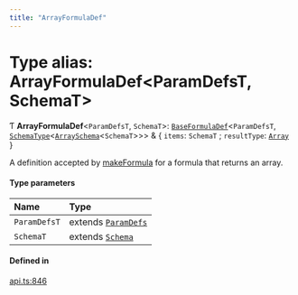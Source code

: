 ```yaml
---
title: "ArrayFormulaDef"
---
```

# Type alias: ArrayFormulaDef<ParamDefsT, SchemaT\>

Ƭ **ArrayFormulaDef**<`ParamDefsT`, `SchemaT`\>: [`BaseFormulaDef`](../interfaces/BaseFormulaDef.md)<`ParamDefsT`, [`SchemaType`](SchemaType.md)<[`ArraySchema`](../interfaces/ArraySchema.md)<`SchemaT`\>\>\> & { `items`: `SchemaT` ; `resultType`: [`Array`](../enums/ValueType.md#array)  }

A definition accepted by [makeFormula](../functions/makeFormula.md) for a formula that returns an array.

#### Type parameters

| Name | Type |
| :------ | :------ |
| `ParamDefsT` | extends [`ParamDefs`](ParamDefs.md) |
| `SchemaT` | extends [`Schema`](Schema.md) |

#### Defined in

[api.ts:846](https://github.com/coda/packs-sdk/blob/main/api.ts#L846)
